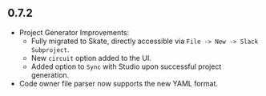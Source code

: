 

0.7.2
-----

* Project Generator Improvements:
  * Fully migrated to Skate, directly accessible via `File -> New -> Slack Subproject`.
  * New `circuit` option added to the UI.
  * Added option to `Sync` with Studio upon successful project generation.
* Code owner file parser now supports the new YAML format.
